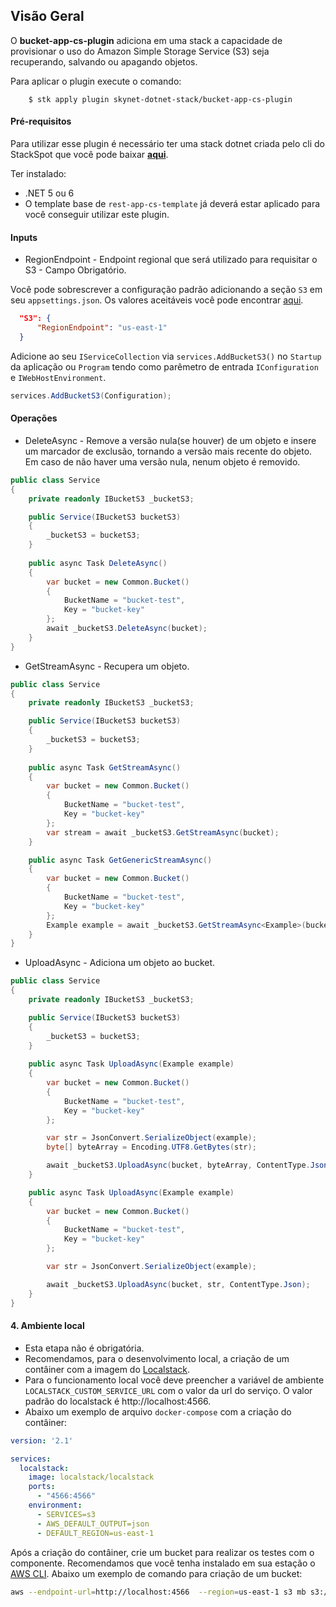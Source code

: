 ## **Visão Geral**

O **bucket-app-cs-plugin** adiciona em uma stack a capacidade de provisionar o uso do Amazon Simple Storage Service (S3) seja recuperando, salvando ou apagando objetos.

Para aplicar o plugin execute o comando:
```
    $ stk apply plugin skynet-dotnet-stack/bucket-app-cs-plugin
```

#### **Pré-requisitos**
Para utilizar esse plugin é necessário ter uma stack dotnet criada pelo cli do StackSpot que você pode baixar [**aqui**](https://stackspot.com.br/).

Ter instalado:
- .NET 5 ou 6 
- O template base de `rest-app-cs-template` já deverá estar aplicado para você conseguir utilizar este plugin. 

#### **Inputs**

* RegionEndpoint - Endpoint regional que será utilizado para requisitar o S3 - Campo Obrigatório.

Você pode sobrescrever a configuração padrão adicionando a seção `S3` em seu `appsettings.json`. Os valores aceitáveis você pode encontrar [aqui](https://docs.aws.amazon.com/pt_br/pt_br/AWSEC2/latest/WindowsGuide/using-regions-availability-zones.html#concepts-available-regions).

```json
  "S3": {
      "RegionEndpoint": "us-east-1"
  }
```

Adicione ao seu `IServiceCollection` via `services.AddBucketS3()` no `Startup` da aplicação ou `Program` tendo como parêmetro de entrada `IConfiguration` e `IWebHostEnvironment`. 

```csharp
services.AddBucketS3(Configuration);
```

#### **Operações**

*  DeleteAsync - Remove a versão nula(se houver) de um objeto e insere um marcador de exclusão, tornando a versão mais recente do objeto. Em caso de não haver uma versão nula, nenum objeto é removido.

```csharp
public class Service
{
    private readonly IBucketS3 _bucketS3;

    public Service(IBucketS3 bucketS3)
    {
        _bucketS3 = bucketS3;
    }
    
    public async Task DeleteAsync()
    {
        var bucket = new Common.Bucket()
        {
            BucketName = "bucket-test",
            Key = "bucket-key"
        };
        await _bucketS3.DeleteAsync(bucket);
    }
}
```

* GetStreamAsync - Recupera um objeto.

```csharp
public class Service
{
    private readonly IBucketS3 _bucketS3;

    public Service(IBucketS3 bucketS3)
    {
        _bucketS3 = bucketS3;
    }
    
    public async Task GetStreamAsync()
    {
        var bucket = new Common.Bucket()
        {
            BucketName = "bucket-test",
            Key = "bucket-key"
        };
        var stream = await _bucketS3.GetStreamAsync(bucket);
    }

    public async Task GetGenericStreamAsync()
    {
        var bucket = new Common.Bucket()
        {
            BucketName = "bucket-test",
            Key = "bucket-key"
        };
        Example example = await _bucketS3.GetStreamAsync<Example>(bucket, ContentType.Json);
    }
}
```

* UploadAsync - Adiciona um objeto ao bucket.

```csharp
public class Service
{
    private readonly IBucketS3 _bucketS3;

    public Service(IBucketS3 bucketS3)
    {
        _bucketS3 = bucketS3;
    }
    
    public async Task UploadAsync(Example example)
    {
        var bucket = new Common.Bucket()
        {
            BucketName = "bucket-test",
            Key = "bucket-key"
        };

        var str = JsonConvert.SerializeObject(example);
        byte[] byteArray = Encoding.UTF8.GetBytes(str);

        await _bucketS3.UploadAsync(bucket, byteArray, ContentType.Json);
    }

    public async Task UploadAsync(Example example)
    {
        var bucket = new Common.Bucket()
        {
            BucketName = "bucket-test",
            Key = "bucket-key"
        };

        var str = JsonConvert.SerializeObject(example);

        await _bucketS3.UploadAsync(bucket, str, ContentType.Json);
    }
}
```


#### 4. Ambiente local

* Esta etapa não é obrigatória.
* Recomendamos, para o desenvolvimento local, a criação de um contâiner com a imagem do [Localstack](https://github.com/localstack/localstack). 
* Para o funcionamento local você deve preencher a variável de ambiente `LOCALSTACK_CUSTOM_SERVICE_URL` com o valor da url do serviço. O valor padrão do localstack é http://localhost:4566.
* Abaixo um exemplo de arquivo `docker-compose` com a criação do contâiner: 

```yaml
version: '2.1'

services:
  localstack:
    image: localstack/localstack
    ports:
      - "4566:4566"
    environment:
      - SERVICES=s3
      - AWS_DEFAULT_OUTPUT=json
      - DEFAULT_REGION=us-east-1
```

Após a criação do contâiner, crie um bucket para realizar os testes com o componente. Recomendamos que você tenha instalado em sua estação o [AWS CLI](https://aws.amazon.com/pt/cli/). Abaixo um exemplo de comando para criação de um bucket:

```bash
aws --endpoint-url=http://localhost:4566  --region=us-east-1 s3 mb s3://[NOME DO BUCKET]
```
